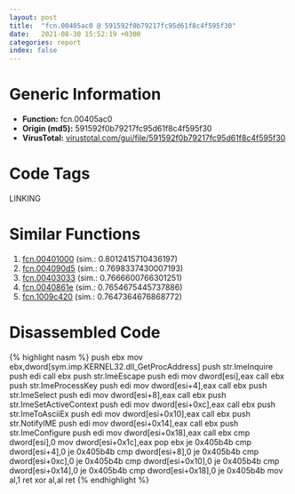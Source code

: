 ```yaml
---
layout: post
title:  "fcn.00405ac0 @ 591592f0b79217fc95d61f8c4f595f30"
date:   2021-08-30 15:52:19 +0300
categories: report
index: false
---
```


# Generic Information
- **Function:** fcn.00405ac0
- **Origin (md5):** 591592f0b79217fc95d61f8c4f595f30
- **VirusTotal:** [virustotal.com/gui/file/591592f0b79217fc95d61f8c4f595f30][virustotal_ref]

# Code Tags
<span class="tag" id="LINKING">LINKING</span>


# Similar Functions

1. [fcn.00401000][similar_1_ref] (sim.: 0.8012415710436197)
2. [fcn.004090d5][similar_2_ref] (sim.: 0.7698337430007193)
3. [fcn.00403033][similar_3_ref] (sim.: 0.7666600766301251)
4. [fcn.0040861e][similar_4_ref] (sim.: 0.7654675445737886)
5. [fcn.1009c420][similar_5_ref] (sim.: 0.7647364676868772)


# Disassembled Code

{% highlight nasm %}
push ebx
mov ebx,dword[sym.imp.KERNEL32.dll_GetProcAddress]
push str.ImeInquire
push edi
call ebx
push str.ImeEscape
push edi
mov dword[esi],eax
call ebx
push str.ImeProcessKey
push edi
mov dword[esi+4],eax
call ebx
push str.ImeSelect
push edi
mov dword[esi+8],eax
call ebx
push str.ImeSetActiveContext
push edi
mov dword[esi+0xc],eax
call ebx
push str.ImeToAsciiEx
push edi
mov dword[esi+0x10],eax
call ebx
push str.NotifyIME
push edi
mov dword[esi+0x14],eax
call ebx
push str.ImeConfigure
push edi
mov dword[esi+0x18],eax
call ebx
cmp dword[esi],0
mov dword[esi+0x1c],eax
pop ebx
je 0x405b4b
cmp dword[esi+4],0
je 0x405b4b
cmp dword[esi+8],0
je 0x405b4b
cmp dword[esi+0xc],0
je 0x405b4b
cmp dword[esi+0x10],0
je 0x405b4b
cmp dword[esi+0x14],0
je 0x405b4b
cmp dword[esi+0x18],0
je 0x405b4b
mov al,1
ret 
xor al,al
ret 
{% endhighlight %}


[similar_1_ref]: /report/fcn.00401000@2d591d102f09b733d7d0e893e5642beb
[similar_2_ref]: /report/fcn.004090d5@a1c6b07868a0eea8f4ee5a872aa71909
[similar_3_ref]: /report/fcn.00403033@59aef7c08025d70f84c85db2092fc99e
[similar_4_ref]: /report/fcn.0040861e@ab923633032c47ff6d9c40ed36a40b2b
[similar_5_ref]: /report/fcn.1009c420@8761fe5e7bef67f1579f600248f8f0cc
[virustotal_ref]: https://www.virustotal.com/gui/file/591592f0b79217fc95d61f8c4f595f30